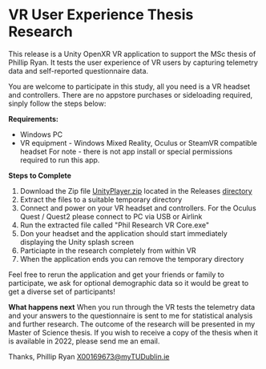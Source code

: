 # VR User Experience Thesis Research

This release is a Unity OpenXR VR application to support the MSc thesis of Phillip Ryan.  It tests the user experience of VR users by capturing telemetry data and self-reported questionnaire data. 

You are welcome to participate in this study, all you need is a VR headset and controllers.  There are no appstore purchases or sideloading required, sinply follow the steps below:

**Requirements:**
- Windows PC
- VR equipment - Windows Mixed Reality, Oculus or SteamVR compatible headset
For note - there is not app install or special permissions required to run this app. 

**Steps to Complete**
 
1. Download the Zip file [UnityPlayer.zip](https://github.com/x00169673/Thesis/releases/download/v0.3/UnityPlayer.zip) located in the Releases [directory](https://github.com/x00169673/Thesis/releases)
2. Extract the files to a suitable temporary directory
3. Connect and power on your VR headset and controllers.  For the Oculus Quest / Quest2 please connect to PC via USB or Airlink
4. Run the extracted file called "Phil Research VR Core.exe"  
5. Don your headset and the application should start immediately displaying the Unity splash screen
6. Particiapte in the research completely from within VR
7. When the application ends you can remove the temporary directory  

Feel free to rerun the application and get your friends or family to participate, we ask for optional demographic data so it would be great to get a diverse set of participants!  

**What happens next**
When you run through the VR tests the telemetry data and your answers to the questionnaire is sent to me for statistical analysis and further research.  The outcome of the research will be presented in my Master of Science thesis.  If you wish to receive a copy of the thesis when it is available in 2022, please send me an email.

Thanks,
Phillip Ryan X00169673@myTUDublin.ie
